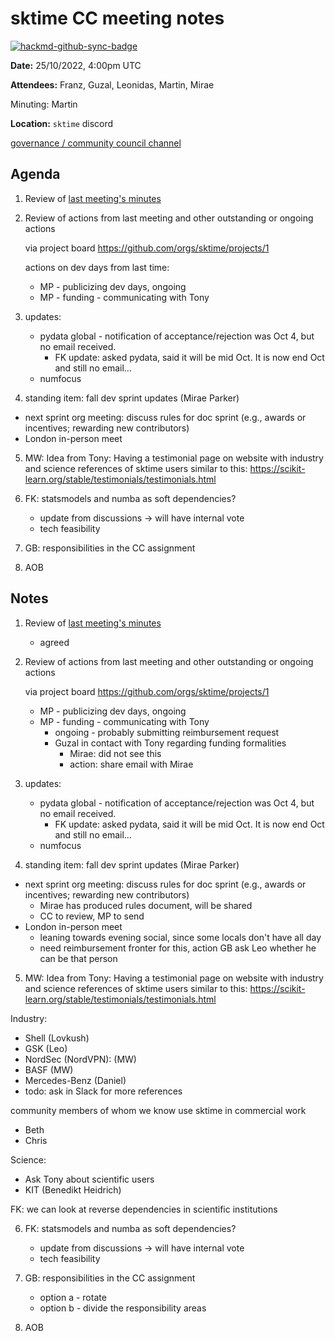 # sktime CC meeting notes

[![hackmd-github-sync-badge](https://hackmd.io/y1OcL1QMQLiZjRwVB0t0RQ/badge)](https://hackmd.io/y1OcL1QMQLiZjRwVB0t0RQ)

**Date:** 
25/10/2022, 4:00pm UTC

**Attendees:** Franz, Guzal, Leonidas, Martin, Mirae

Minuting: Martin

**Location:** `sktime` discord

[governance / community council channel](https://discord.com/channels/723500657255907408/875425974345416734)

## Agenda

1. Review of [last meeting's minutes](https://github.com/sktime/community-org/tree/main/community_council/previous_meetings)

2. Review of actions from last meeting and other outstanding or ongoing actions

    via project board https://github.com/orgs/sktime/projects/1

    actions on dev days from last time:
    
    * MP - publicizing dev days, ongoing
    * MP - funding - communicating with Tony

3. updates:
    * pydata global - notification of acceptance/rejection was Oct 4, but no email received.
        * FK update: asked pydata, said it will be mid Oct. It is now end Oct and still no email...
    * numfocus

4. standing item: fall dev sprint updates (Mirae Parker)

 - next sprint org meeting: discuss rules for doc sprint (e.g., awards or incentives; rewarding new contributors)
 - London in-person meet

5. MW: Idea from Tony: Having a testimonial page on website with industry and science references of sktime users similar to this: https://scikit-learn.org/stable/testimonials/testimonials.html

6. FK: statsmodels and numba as soft dependencies?
    * update from discussions -> will have internal vote
    * tech feasibility

7. GB: responsibilities in the CC assignment
8. AOB


## Notes

1. Review of [last meeting's minutes](https://github.com/sktime/community-org/tree/main/community_council/previous_meetings)
    * agreed

2. Review of actions from last meeting and other outstanding or ongoing actions

    via project board https://github.com/orgs/sktime/projects/1

    
    * MP - publicizing dev days, ongoing
    * MP - funding - communicating with Tony
        * ongoing - probably submitting reimbursement request
        * Guzal in contact with Tony regarding funding formalities
            * Mirae: did not see this
            * action: share email with Mirae


3. updates:
    * pydata global - notification of acceptance/rejection was Oct 4, but no email received.
        * FK update: asked pydata, said it will be mid Oct. It is now end Oct and still no email...
    * numfocus

4. standing item: fall dev sprint updates (Mirae Parker)

 - next sprint org meeting: discuss rules for doc sprint (e.g., awards or incentives; rewarding new contributors)
     - Mirae has produced rules document, will be shared
     - CC to review, MP to send
 - London in-person meet
     - leaning towards evening social, since some locals don't have all day
     - need reimbursement fronter for this, action GB ask Leo whether he can be that person

5. MW: Idea from Tony: Having a testimonial page on website with industry and science references of sktime users similar to this: https://scikit-learn.org/stable/testimonials/testimonials.html

Industry:
- Shell (Lovkush)
- GSK (Leo)
- NordSec (NordVPN): (MW)
- BASF (MW)
- Mercedes-Benz (Daniel)
- todo: ask in Slack for more references

community members of whom we know use sktime in commercial work
- Beth
- Chris


Science:
- Ask Tony about scientific users
- KIT (Benedikt Heidrich)


FK: we can look at reverse dependencies in scientific institutions


6. FK: statsmodels and numba as soft dependencies?
    * update from discussions -> will have internal vote
    * tech feasibility

7. GB: responsibilities in the CC assignment
    - option a - rotate
    - option b - divide the responsibility areas

9. AOB

